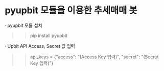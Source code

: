 # pyupbit 모듈을 이용한 추세매매 봇

· pyupbit 모듈 설치
>> pip install pyupbit
    
· Upbit API Access, Secret 값 입력
>> api_keys = {"access": "(Access Key 입력)", "secret": "(Secret Key 입력)"}
     
